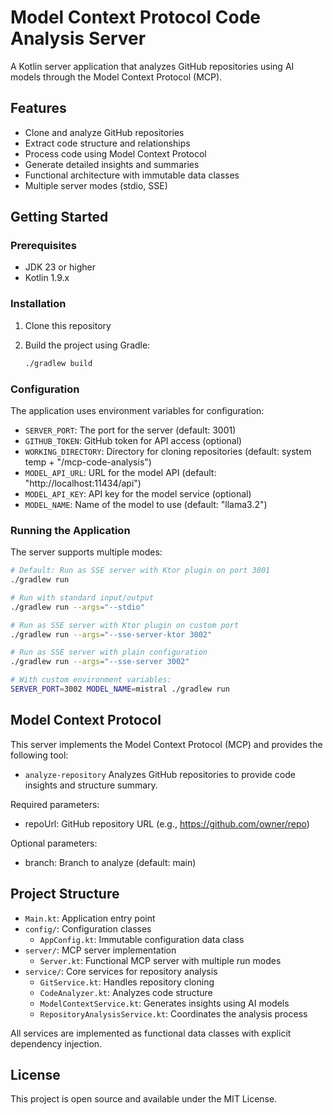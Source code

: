 # Model Context Protocol Code Analysis Server

A Kotlin server application that analyzes GitHub repositories using AI models through the Model Context Protocol (MCP).

## Features

- Clone and analyze GitHub repositories
- Extract code structure and relationships
- Process code using Model Context Protocol
- Generate detailed insights and summaries
- Functional architecture with immutable data classes
- Multiple server modes (stdio, SSE)

## Getting Started

### Prerequisites

- JDK 23 or higher
- Kotlin 1.9.x

### Installation

1. Clone this repository
2. Build the project using Gradle:

   ```bash
   ./gradlew build
   ```

### Configuration

The application uses environment variables for configuration:

- `SERVER_PORT`: The port for the server (default: 3001)
- `GITHUB_TOKEN`: GitHub token for API access (optional)
- `WORKING_DIRECTORY`: Directory for cloning repositories (default: system temp + "/mcp-code-analysis")
- `MODEL_API_URL`: URL for the model API (default: "http://localhost:11434/api")
- `MODEL_API_KEY`: API key for the model service (optional)
- `MODEL_NAME`: Name of the model to use (default: "llama3.2")

### Running the Application

The server supports multiple modes:

```bash
# Default: Run as SSE server with Ktor plugin on port 3001
./gradlew run

# Run with standard input/output
./gradlew run --args="--stdio"

# Run as SSE server with Ktor plugin on custom port
./gradlew run --args="--sse-server-ktor 3002"

# Run as SSE server with plain configuration
./gradlew run --args="--sse-server 3002"

# With custom environment variables:
SERVER_PORT=3002 MODEL_NAME=mistral ./gradlew run
```

## Model Context Protocol

This server implements the Model Context Protocol (MCP) and provides the following tool:

- `analyze-repository` Analyzes GitHub repositories to provide code insights and structure summary.

Required parameters:

- repoUrl: GitHub repository URL (e.g., https://github.com/owner/repo)

Optional parameters:

- branch: Branch to analyze (default: main)

## Project Structure

- `Main.kt`: Application entry point
- `config/`: Configuration classes
    - `AppConfig.kt`: Immutable configuration data class
- `server/`: MCP server implementation
    - `Server.kt`: Functional MCP server with multiple run modes
- `service/`: Core services for repository analysis
    - `GitService.kt`: Handles repository cloning
    - `CodeAnalyzer.kt`: Analyzes code structure
    - `ModelContextService.kt`: Generates insights using AI models
    - `RepositoryAnalysisService.kt`: Coordinates the analysis process

All services are implemented as functional data classes with explicit dependency injection.

## License

This project is open source and available under the MIT License.
